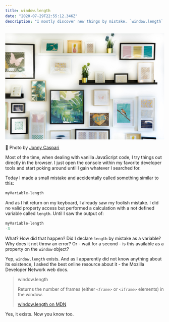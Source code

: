 ```yaml
---
title: window.length
date: "2020-07-29T22:55:12.346Z"
description: "I mostly discover new things by mistake. `window.length` is one of those encounters."
---
```


![A lot of image frames on a wall](./how-many-frames-are-there.jpg)

<div class="credit"><span aria-hidden="true">🙌 </span>Photo by <a class="link" target="_blank" rel="noopener noreferrer"  href="https://unsplash.com/@jonnysplsh">Jonny Caspari</a></div>

Most of the time, when dealing with vanilla JavaScript code, I try things out directly in the browser. I just open the console within my favorite developer tools and start poking around until I gain whatever I searched for.

Today I made a small mistake and accidentally called something similar to this:

```javascript
myVariable-length
```

And as I hit return on my keyboard, I already saw my foolish mistake. I did no valid property access but performed a calculation with a not defined variable called `length`. Until I saw the output of:


```javascript
myVariable-length
-3
```

What? How did that happen? Did I declare `length` by mistake as a variable? Why does it not throw an error? Or - wait for a second - is this available as a property on the `window` object?

Yep, `window.length` exists. And as I apparently did not know anything about its existence, I asked the best online resource about it - the Mozilla Developer Network web docs.

> window.length
>
> Returns the number of frames (either `<frame>` or `<iframe>` elements) in the window.
>
> [window.length on MDN](https://developer.mozilla.org/en-US/docs/Web/API/Window/length)

Yes, it exists. Now you know too.